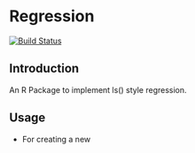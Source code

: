 # Regression


[![Build Status](https://travis-ci.org/shaiq681/Regression.svg?branch=master)](https://travis-ci.org/shaiq681/Regression)

## Introduction

An R Package to implement ls() style regression.

## Usage

- For creating a new 

```r

```

